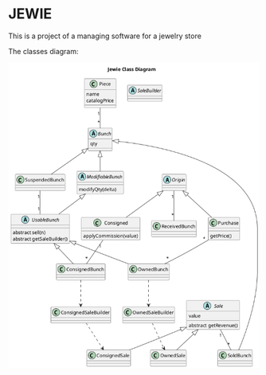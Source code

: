 # JEWIE

This is a project of a managing software for a jewelry store

The classes diagram:

![alt text](docs/classes-Jewie_Class_Diagram.png)
